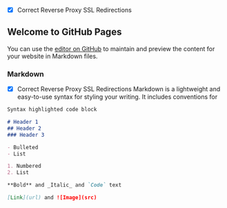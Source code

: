 - [x] Correct Reverse Proxy SSL Redirections
## Welcome to GitHub Pages

You can use the [editor on GitHub](https://github.com/vaultcipher/Vault/edit/master/README.md) to maintain and preview the content for your website in Markdown files.

### Markdown
- [x] Correct Reverse Proxy SSL Redirections
Markdown is a lightweight and easy-to-use syntax for styling your writing. It includes conventions for

```markdown
Syntax highlighted code block

# Header 1
## Header 2
### Header 3

- Bulleted
- List

1. Numbered
2. List

**Bold** and _Italic_ and `Code` text

[Link](url) and ![Image](src)
